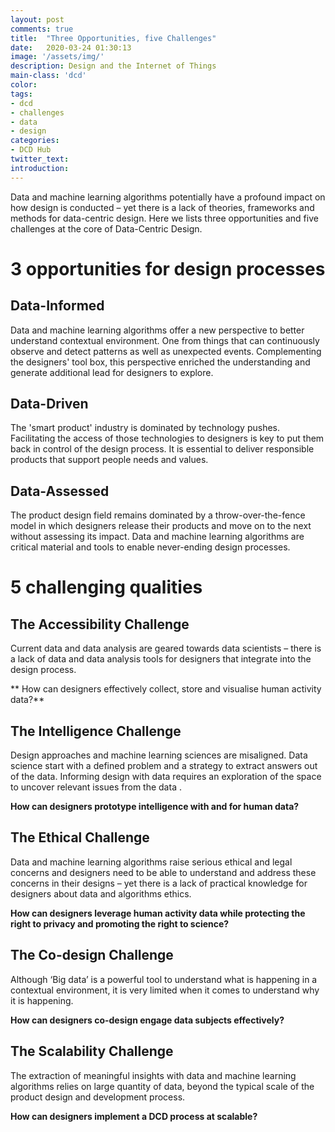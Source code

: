 ```yaml
---
layout: post
comments: true
title:  "Three Opportunities, five Challenges"
date:   2020-03-24 01:30:13
image: '/assets/img/'
description: Design and the Internet of Things
main-class: 'dcd'
color:
tags:
- dcd
- challenges
- data
- design
categories:
- DCD Hub
twitter_text:
introduction:
---
```


Data and machine learning algorithms potentially have a profound impact on how design is conducted – yet there is a
lack of theories, frameworks and methods for data-centric design. Here we lists three opportunities
and five challenges at the core of Data-Centric Design.
                                    
# 3 opportunities for design processes
                                 
## Data-Informed

Data and machine learning algorithms offer a new perspective to better understand contextual
environment. One from things that can continuously observe and detect patterns as well as unexpected
events. Complementing the designers' tool box, this perspective enriched the understanding and
generate additional lead for designers to explore.

## Data-Driven

The 'smart product' industry is dominated by technology pushes. Facilitating the access of
those technologies to designers is key to put them back in control of the design process. It is
essential to deliver responsible products that support people needs and values.

## Data-Assessed
                          
The product design field remains dominated by a throw-over-the-fence model in which designers
release their products and move on to the next without assessing its impact. Data and machine
learning algorithms are critical material and tools to enable never-ending design processes.
                          
# 5 challenging qualities
                                  
## The Accessibility Challenge
                          
Current data and data analysis are geared towards data scientists – there is a lack of data and data
analysis tools for designers that integrate into the design process.
                          
** How can designers effectively collect, store and visualise human activity data?**
                          
## The Intelligence Challenge
                          
Design approaches and machine learning sciences are misaligned. Data science start with a defined
problem and a strategy to extract answers out of the data. Informing design with data requires an
exploration of the space to uncover relevant issues from the data .
                          
**How can designers prototype intelligence with and for human data?**
                                
## The Ethical Challenge
                        
Data and machine learning algorithms raise serious ethical and legal concerns and designers need to
be able to understand and address these concerns in their designs – yet there is a lack of
practical knowledge for designers about data and algorithms ethics.
                          
**How can designers leverage human activity data while protecting the right to privacy and promoting the
right to science?**
                                
## The Co-design Challenge
                                           
Although ‘Big data’ is a powerful tool to understand what is happening in a contextual environment,
it is  very limited when it comes to understand why it is happening.
                              
**How can designers co-design engage data subjects effectively?**
                          
## The Scalability Challenge
                          
The extraction of meaningful insights with data and machine learning algorithms relies on large
quantity of data, beyond the typical scale of the product design and development process.
                          
**How can designers implement a DCD process at scalable?**

